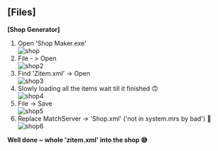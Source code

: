<b> [Files]</b><br>
- 
<b> [Shop Generator] </b> <br>
1. Open 'Shop Maker.exe' <br>
![shop](https://i.imgur.com/Sh2rUVj.png)<br>
2. File - > Open <br>
![shop2](https://i.imgur.com/bqeXxRB.png)<br>
3. Find 'Zitem.xml' -> Open <br>
![shop3](https://i.imgur.com/Sz64k8w.png)<br>
4. Slowly loading all the items wait till it finished 🙃 <br>
![shop4](https://i.imgur.com/IfEfjWc.png)<br>
5. File -> Save <br>
![shop5](https://i.imgur.com/0uCWQju.png)<br>
6. Replace MatchServer -> 'Shop.xml' ('not in system.mrs by bad') 🤣 <br>
![shop6](https://i.imgur.com/JsjeBuZ.png)<br>


<b> Well done ~ whole 'zitem.xml' into the shop 😅 </b>
